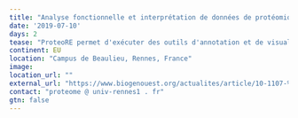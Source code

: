 ```yaml
---
title: "Analyse fonctionnelle et interprétation de données de protéomique avec la plate-forme ProteoRE"
date: '2019-07-10'
days: 2
tease: "ProteoRE permet d'exécuter des outils d'annotation et de visualisation graphique, de construire et de partager des chaînes complètes d'analyse via des interfaces utilisateurs documentées"
continent: EU
location: "Campus de Beaulieu, Rennes, France"
image: 
location_url: ""
external_url: "https://www.biogenouest.org/actualites/article/10-1107-%C2%AB-analyse-fonctionnelle-et-interpretation-de-donnees-de-proteomique-avec-"
contact: "proteome @ univ-rennes1 . fr"
gtn: false
---
```

